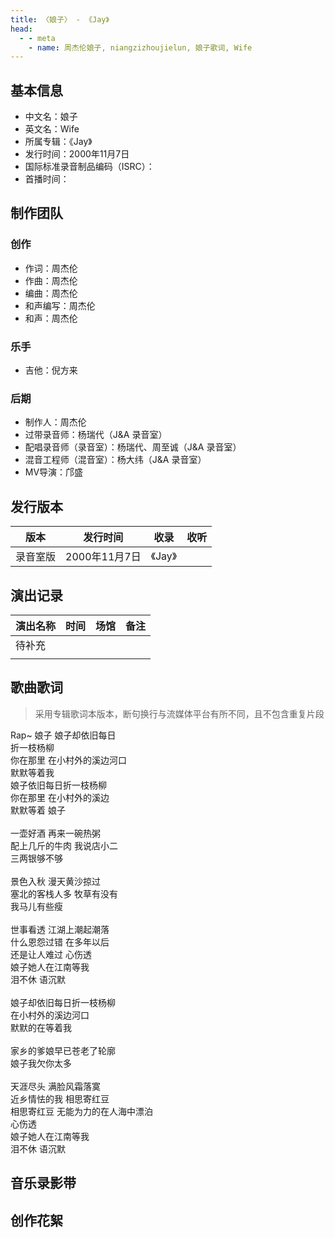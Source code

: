 ```yaml
---
title: 〈娘子〉 - 《Jay》
head:
  - - meta
    - name: 周杰伦娘子, niangzizhoujielun, 娘子歌词, Wife
---
```


## 基本信息
- 中文名：娘子<br/>
- 英文名：Wife<br/>
- 所属专辑：《Jay》<br/>
- 发行时间：2000年11月7日<br/>
- 国际标准录音制品编码（ISRC）：<br/>
- 首播时间：

## 制作团队
### 创作
- 作词：周杰伦
- 作曲：周杰伦
- 编曲：周杰伦
- 和声编写：周杰伦
- 和声：周杰伦
### 乐手
- 吉他：倪方来
### 后期
- 制作人：周杰伦
- 过带录音师：杨瑞代（J&A 录音室）
- 配唱录音师（录音室）：杨瑞代、周至诚（J&A 录音室）
- 混音工程师（混音室）：杨大纬（J&A 录音室）
- MV导演：邝盛

## 发行版本
| 版本 | 发行时间 | 收录 | 收听 |
| ---- | -------- | ---- | ---- |
| 录音室版 | 2000年11月7日 | 《Jay》    | |

## 演出记录
| 演出名称 | 时间 | 场馆 | 备注 |
| ---- | -------- | ---- | ---- |
| 待补充 |  |     | |
|  |  |     | |

## 歌曲歌词
>采用专辑歌词本版本，断句换行与流媒体平台有所不同，且不包含重复片段

Rap~ 娘子 娘子却依旧每日<br/>
折一枝杨柳<br/>
你在那里 在小村外的溪边河口<br/>
默默等着我<br/>
娘子依旧每日折一枝杨柳<br/>
你在那里 在小村外的溪边<br/>
默默等着 娘子<br/>
<br/>
一壶好酒 再来一碗热粥<br/>
配上几斤的牛肉 我说店小二<br/>
三两银够不够<br/>
<br/>
景色入秋 漫天黄沙掠过<br/>
塞北的客栈人多 牧草有没有<br/>
我马儿有些瘦<br/>
<br/>
世事看透 江湖上潮起潮落<br/>
什么恩怨过错 在多年以后<br/>
还是让人难过 心伤透<br/>
娘子她人在江南等我<br/>
泪不休 语沉默<br/>
<br/>
娘子却依旧每日折一枝杨柳<br/>
在小村外的溪边河口<br/>
默默的在等着我<br/>
<br/>
家乡的爹娘早已苍老了轮廓<br/>
娘子我欠你太多<br/>
<br/>
天涯尽头 满脸风霜落寞<br/>
近乡情怯的我 相思寄红豆<br/>
相思寄红豆 无能为力的在人海中漂泊<br/>
心伤透<br/>
娘子她人在江南等我<br/>
泪不休 语沉默<br/>

## 音乐录影带

## 创作花絮

